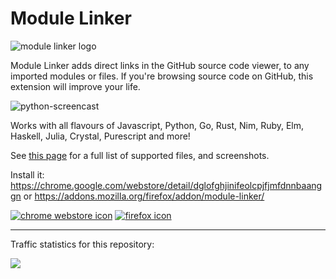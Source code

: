 # Module Linker

![module linker logo](https://cdn.rawgit.com/fiatjaf/module-linker/adbd7168/icon128.png)

Module Linker adds direct links in the GitHub source code viewer, to any imported modules or files. If you're browsing source code on GitHub, this extension will improve your life.

![python-screencast](https://raw.githubusercontent.com/fiatjaf/module-linker/gh-pages/screenshot/python-screencast.gif)

Works with all flavours of Javascript, Python, Go, Rust, Nim, Ruby, Elm, Haskell, Julia, Crystal, Purescript and more!

See [this page](http://module-linker.alhur.es/) for a full list of supported files, and screenshots.

Install it: https://chrome.google.com/webstore/detail/dglofghjinifeolcpjfjmfdnnbaanggn or https://addons.mozilla.org/firefox/addon/module-linker/

[![chrome webstore icon](https://cdn.rawgit.com/fiatjaf/module-linker/gh-pages/chrome-button.png)](https://chrome.google.com/webstore/detail/dglofghjinifeolcpjfjmfdnnbaanggn)
[![firefox icon](https://cdn.rawgit.com/fiatjaf/module-linker/gh-pages/firefox-button.png)](https://addons.mozilla.org/firefox/addon/module-linker/)

---

Traffic statistics for this repository:

[![](https://ght.trackingco.de/fiatjaf/module-linker)](https://ght.trackingco.de/)
